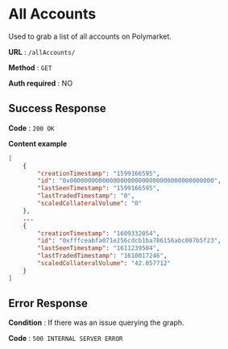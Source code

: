 # All Accounts

Used to grab a list of all accounts on Polymarket.

**URL** : `/allAccounts/`

**Method** : `GET`

**Auth required** : NO

## Success Response

**Code** : `200 OK`

**Content example**

```json
[
    {
        "creationTimestamp": "1599166595",
        "id": "0x0000000000000000000000000000000000000000",
        "lastSeenTimestamp": "1599166595",
        "lastTradedTimestamp": "0",
        "scaledCollateralVolume": "0"
    },
    ...
    {
        "creationTimestamp": "1609332054",
        "id": "0xfffceabfa071e256cdcb1ba786156abc007b5f23",
        "lastSeenTimestamp": "1611239504",
        "lastTradedTimestamp": "1610017246",
        "scaledCollateralVolume": "42.057712"
    }
]
```

## Error Response

**Condition** : If there was an issue querying the graph.

**Code** : `500 INTERNAL SERVER ERROR`